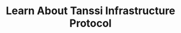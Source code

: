 ---
title: Learn About Tanssi Infrastructure Protocol
description: Learn about Tanssi protocol and how it helps developers to build Appchains, removing the complexities of infrastructure and making deployment easy in the Polkadot Web3 ecosystem.
template: index-page.html
hide: 
 - toc
 - feedback
---